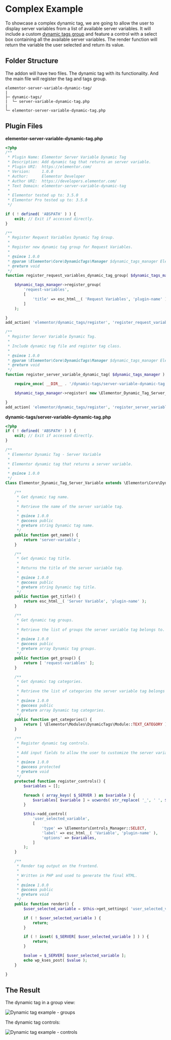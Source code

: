 # Complex Example

<Badge type="tip" vertical="top" text="Elementor Core" /> <Badge type="warning" vertical="top" text="Advanced" />

To showcase a complex dynamic tag, we are going to allow the user to display server variables from a list of available server variables. It will include a custom [dynamic tags group](./dynamic-tags-groups/) and feature a control with a select box containing all the available server variables. The render function will return the variable the user selected and return its value.

## Folder Structure

The addon will have two files. The dynamic tag with its functionality. And the main file will register the tag and tags group.

```
elementor-server-variable-dynamic-tag/
|
├─ dynamic-tags/
|  └─ server-variable-dynamic-tag.php
|
└─ elementor-server-variable-dynamic-tag.php
```

## Plugin Files

**elementor-server-variable-dynamic-tag.php**

```php
<?php
/**
 * Plugin Name: Elementor Server Variable Dynamic Tag
 * Description: Add dynamic tag that returns an server variable.
 * Plugin URI:  https://elementor.com/
 * Version:     1.0.0
 * Author:      Elementor Developer
 * Author URI:  https://developers.elementor.com/
 * Text Domain: elementor-server-variable-dynamic-tag
 *
 * Elementor tested up to: 3.5.0
 * Elementor Pro tested up to: 3.5.0
 */

if ( ! defined( 'ABSPATH' ) ) {
	exit; // Exit if accessed directly.
}

/**
 * Register Request Variables Dynamic Tag Group.
 *
 * Register new dynamic tag group for Request Variables.
 *
 * @since 1.0.0
 * @param \Elementor\Core\DynamicTags\Manager $dynamic_tags_manager Elementor dynamic tags manager.
 * @return void
 */
function register_request_variables_dynamic_tag_group( $dynamic_tags_manager ) {

	$dynamic_tags_manager->register_group(
		'request-variables',
		[
			'title' => esc_html__( 'Request Variables', 'plugin-name' )
		]
	);

}
add_action( 'elementor/dynamic_tags/register', 'register_request_variables_dynamic_tag_group' );

/**
 * Register Server Variable Dynamic Tag.
 *
 * Include dynamic tag file and register tag class.
 *
 * @since 1.0.0
 * @param \Elementor\Core\DynamicTags\Manager $dynamic_tags_manager Elementor dynamic tags manager.
 * @return void
 */
function register_server_variable_dynamic_tag( $dynamic_tags_manager ) {

	require_once( __DIR__ . '/dynamic-tags/server-variable-dynamic-tag.php' );

	$dynamic_tags_manager->register( new \Elementor_Dynamic_Tag_Server_Variable );

}
add_action( 'elementor/dynamic_tags/register', 'register_server_variable_dynamic_tag' );
```

**dynamic-tags/server-variable-dynamic-tag.php**

```php
<?php
if ( ! defined( 'ABSPATH' ) ) {
	exit; // Exit if accessed directly.
}

/**
 * Elementor Dynamic Tag - Server Variable
 *
 * Elementor dynamic tag that returns a server variable.
 *
 * @since 1.0.0
 */
Class Elementor_Dynamic_Tag_Server_Variable extends \Elementor\Core\DynamicTags\Tag {

	/**
	 * Get dynamic tag name.
	 *
	 * Retrieve the name of the server variable tag.
	 *
	 * @since 1.0.0
	 * @access public
	 * @return string Dynamic tag name.
	 */
	public function get_name() {
		return 'server-variable';
	}

	/**
	 * Get dynamic tag title.
	 *
	 * Returns the title of the server variable tag.
	 *
	 * @since 1.0.0
	 * @access public
	 * @return string Dynamic tag title.
	 */
	public function get_title() {
		return esc_html__( 'Server Variable', 'plugin-name' );
	}

	/**
	 * Get dynamic tag groups.
	 *
	 * Retrieve the list of groups the server variable tag belongs to.
	 *
	 * @since 1.0.0
	 * @access public
	 * @return array Dynamic tag groups.
	 */
	public function get_group() {
		return [ 'request-variables' ];
	}

	/**
	 * Get dynamic tag categories.
	 *
	 * Retrieve the list of categories the server variable tag belongs to.
	 *
	 * @since 1.0.0
	 * @access public
	 * @return array Dynamic tag categories.
	 */
	public function get_categories() {
		return [ \Elementor\Modules\DynamicTags\Module::TEXT_CATEGORY ];
	}

	/**
	 * Register dynamic tag controls.
	 *
	 * Add input fields to allow the user to customize the server variable tag settings.
	 *
	 * @since 1.0.0
	 * @access protected
	 * @return void
	 */
	protected function register_controls() {
		$variables = [];

		foreach ( array_keys( $_SERVER ) as $variable ) {
			$variables[ $variable ] = ucwords( str_replace( '_', ' ', $variable ) );
		}

		$this->add_control(
			'user_selected_variable',
			[
				'type' => \Elementor\Controls_Manager::SELECT,
				'label' => esc_html__( 'Variable', 'plugin-name' ),
				'options' => $variables,
			]
		);
	}

	/**
	 * Render tag output on the frontend.
	 *
	 * Written in PHP and used to generate the final HTML.
	 *
	 * @since 1.0.0
	 * @access public
	 * @return void
	 */
	public function render() {
		$user_selected_variable = $this->get_settings( 'user_selected_variable' );

		if ( ! $user_selected_variable ) {
			return;
		}

		if ( ! isset( $_SERVER[ $user_selected_variable ] ) ) {
			return;
		}

		$value = $_SERVER[ $user_selected_variable ];
		echo wp_kses_post( $value );
	}

}
```

## The Result

The dynamic tag in a group view:

<img :src="$withBase('/assets/img/elementor-dynamic-tag-example-server-variable-groups.png')" alt="Dynamic tag example - groups">

The dynamic tag controls:

<img :src="$withBase('/assets/img/elementor-dynamic-tag-example-server-variable-controls.png')" alt="Dynamic tag example - controls">
